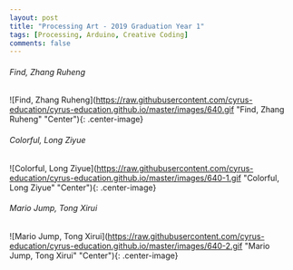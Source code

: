 ```yaml
---
layout: post
title: "Processing Art - 2019 Graduation Year 1"
tags: [Processing, Arduino, Creative Coding]
comments: false
---
```



###### Find, Zhang Ruheng
![Find, Zhang Ruheng](https://raw.githubusercontent.com/cyrus-education/cyrus-education.github.io/master/images/640.gif "Find, Zhang Ruheng" "Center"){: .center-image}

###### Colorful, Long Ziyue
![Colorful, Long Ziyue](https://raw.githubusercontent.com/cyrus-education/cyrus-education.github.io/master/images/640-1.gif "Colorful, Long Ziyue" "Center"){: .center-image}

###### Mario Jump, Tong Xirui
![Mario Jump, Tong Xirui](https://raw.githubusercontent.com/cyrus-education/cyrus-education.github.io/master/images/640-2.gif "Mario Jump, Tong Xirui" "Center"){: .center-image}
